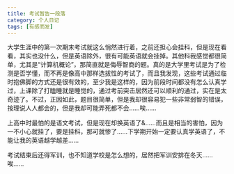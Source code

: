 ```yaml
---
title: 考试暂告一段落
category: 个人日记
tags: [有感而发]
---
```


大学生涯中的第一次期末考试就这么悄然进行着，之前还担心会挂科，但是现在看看，其实也没什么，但是英语除外，很有可能英语就会挂掉。其他科我感觉都很简单，尤其是“计算机概论”，那简直就是侮辱智商的题。真的是大学里考试是为了检测是否学懂，而不再是像高中那样选拔性的考试了，而且我发现，这些考试通过临时抱佛脚的方式还是很有效的，至少我是这样的，因为前段时间都没有怎么认真学过，上课除了打瞌睡就是睡觉的，通过考前突击居然还可以顺利的通过，实在是太奇迹了。不过，正因如此，题目很简单，但是我却很容易犯一些非常弱智的错误，按理说人人都会的，但是我却可能弄死都不会……唉……

上高中时最怕的是语文考试，但是现在却换英语了&……而且是相当的害怕，因为一不小心就挂了，要是挂科，那可就惨了……下学期开始一定要认真学英语了，不能让我的英语越学越差……

考试结束后还得军训，也不知道学校是怎么想的，居然把军训安排在冬天……唉……
